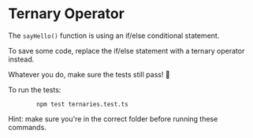 # Ternary Operator

The `sayHello()` function is using an if/else conditional statement.

To save some code, replace the if/else statement with a ternary operator instead.

Whatever you do, make sure the tests still pass! 👮

To run the tests:

            npm test ternaries.test.ts

Hint: make sure you're in the correct folder before running these commands.
